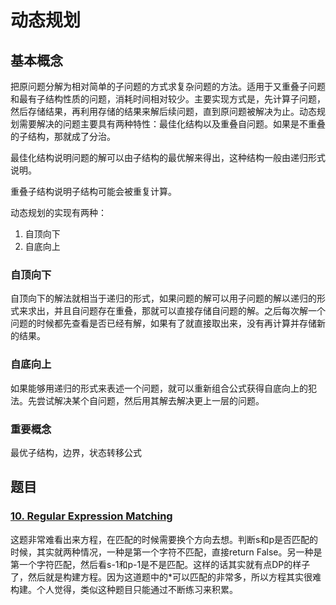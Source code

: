# 动态规划

## 基本概念

把原问题分解为相对简单的子问题的方式求复杂问题的方法。适用于又重叠子问题和最有子结构性质的问题，消耗时间相对较少。主要实现方式是，先计算子问题，然后存储结果，再利用存储的结果来解后续问题，直到原问题被解决为止。动态规划需要解决的问题主要具有两种特性：最佳化结构以及重叠自问题。如果是不重叠的子结构，那就成了分治。

最佳化结构说明问题的解可以由子结构的最优解来得出，这种结构一般由递归形式说明。

重叠子结构说明子结构可能会被重复计算。

动态规划的实现有两种：

1. 自顶向下
2. 自底向上

### 自顶向下

自顶向下的解法就相当于递归的形式，如果问题的解可以用子问题的解以递归的形式来求出，并且自问题存在重叠，那就可以直接存储自问题的解。之后每次解一个问题的时候都先查看是否已经有解，如果有了就直接取出来，没有再计算并存储新的结果。

### 自底向上

如果能够用递归的形式来表述一个问题，就可以重新组合公式获得自底向上的犯法。先尝试解决某个自问题，然后用其解去解决更上一层的问题。

### 重要概念

最优子结构，边界，状态转移公式

## 题目

### [10. Regular Expression Matching](./Code/2018-5-22/RegularExpression.md)

这题非常难看出来方程，在匹配的时候需要换个方向去想。判断s和p是否匹配的时候，其实就两种情况，一种是第一个字符不匹配，直接return False。另一种是第一个字符匹配，然后看s-1和p-1是不是匹配。这样的话其实就有点DP的样子了，然后就是构建方程。因为这道题中的\*可以匹配的非常多，所以方程其实很难构建。个人觉得，类似这种题目只能通过不断练习来积累。